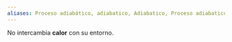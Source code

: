 ```yaml
---
aliases: Proceso adiabático, adiabatico, Adiabatico, Proceso adiabatico
---
```

No intercambia **calor** con su entorno.